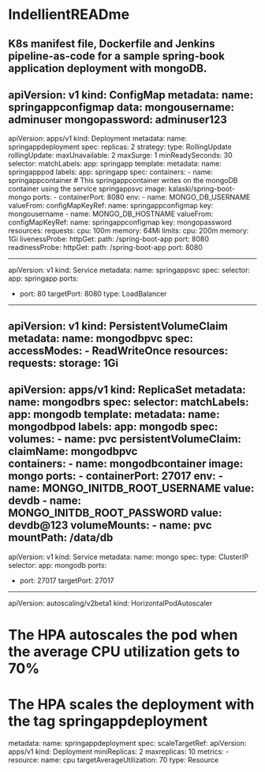 # IndellientREADme
## K8s manifest file, Dockerfile and Jenkins pipeline-as-code for a sample spring-book application deployment with mongoDB.

apiVersion: v1
kind: ConfigMap
metadata: 
  name: springappconfigmap
data: 
  mongousername: adminuser
  mongopassword: adminuser123
---
apiVersion: apps/v1
kind: Deployment
metadata:
  name: springappdeployment
spec:
  replicas: 2
  strategy: 
    type: RollingUpdate
    rollingUpdate:
      maxUnavailable: 2
      maxSurge: 1
  minReadySeconds: 30
  selector:
    matchLabels:
      app: springapp
  template:
    metadata:
      name: springapppod
      labels:
        app: springapp
    spec:
      containers:
      - name: springappcontainer # This springappcontainer writes on the mongoDB container using the service springappsvc
        image: kalaski/spring-boot-mongo
        ports:
        - containerPort: 8080
        env:
        - name: MONGO_DB_USERNAME
          valueFrom:
            configMapKeyRef:
              name: springappconfigmap 
              key: mongousername
        - name: MONGO_DB_HOSTNAME
          valueFrom:
            configMapKeyRef: 
              name: springappconfigmap 
              key: mongopassword
        resources: 
          requests:
            cpu: 100m
            memory: 64Mi
          limits:
            cpu: 200m
            memory: 1Gi
        livenessProbe:
          httpGet:
            path: /spring-boot-app
            port: 8080
        readinessProbe:
          httpGet:
            path: /spring-boot-app
            port: 8080
            
---
apiVersion: v1
kind: Service
metadata:
  name: springappsvc
spec:
  selector:
    app: springapp
  ports:
  - port: 80
    targetPort: 8080
  type: LoadBalancer
---
apiVersion: v1
kind: PersistentVolumeClaim
metadata:
  name: mongodbpvc 
spec:
  accessModes:
    - ReadWriteOnce
  resources:
    requests:
      storage: 1Gi
---
apiVersion: apps/v1
kind: ReplicaSet
metadata:
  name: mongodbrs
spec:
  selector:
    matchLabels:
      app: mongodb
  template:
     metadata:
       name: mongodbpod
       labels:
         app: mongodb
     spec:
       volumes:
       - name: pvc
         persistentVolumeClaim:
           claimName: mongodbpvc     
       containers:
       - name: mongodbcontainer
         image: mongo
         ports:
         - containerPort: 27017
         env:
         - name: MONGO_INITDB_ROOT_USERNAME
           value: devdb
         - name: MONGO_INITDB_ROOT_PASSWORD
           value: devdb@123
         volumeMounts:
         - name: pvc
           mountPath: /data/db   
---
apiVersion: v1
kind: Service
metadata:
  name: mongo
spec:
  type: ClusterIP
  selector:
    app: mongodb
  ports:
  - port: 27017
    targetPort: 27017
 ---
 apiVersion: autoscaling/v2beta1
 kind: HorizontalPodAutoscaler
 # The HPA autoscales the pod when the average CPU utilization gets to 70%
 # The HPA scales the deployment with the tag springappdeployment
 metadata:
   name: springappdeployment
 spec:
   scaleTargetRef:
     apiVersion: apps/v1
     kind: Deployment
   miniReplicas: 2
   maxreplicas: 10
   metrics:
     - resource:
         name: cpu
         targetAverageUtilization: 70
       type: Resource
 
